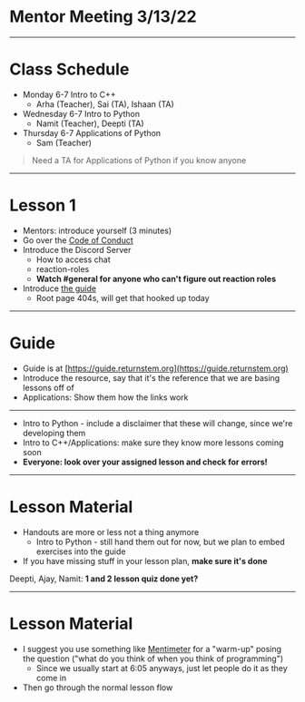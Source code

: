 # Mentor Meeting 3/13/22
---
# Class Schedule

- Monday 6-7 Intro to C++
	- Arha (Teacher), Sai (TA), Ishaan (TA)
- Wednesday 6-7 Intro to Python
	- Namit (Teacher), Deepti (TA)
- Thursday 6-7 Applications of Python
	- Sam (Teacher) 

> Need a TA for Applications of Python if you know anyone
---
# Lesson 1
- Mentors: introduce yourself (3 minutes)
- Go over the [Code of Conduct](https://docs.google.com/document/d/1dQnUH1VF5qltMYtpeOSYUQ0k-Zqpb8Xxf-cU-LVTYmg/edit?usp=sharing)
- Introduce the Discord Server 
	- How to access chat
	- reaction-roles
	- **Watch #general for anyone who can't figure out reaction roles**
- Introduce [the guide](https://guide.returnstem.org)
	- Root page 404s, will get that hooked up today
---
# Guide
- Guide is at [https://guide.returnstem.org](https://guide.returnstem.org)
- Introduce the resource, say that it's the reference that we are basing lessons off of
- Applications: Show them how the links work

---

- Intro to Python - include a disclaimer that these will change, since we're developing them
- Intro to C++/Applications: make sure they know more lessons coming soon
- **Everyone: look over your assigned lesson and check for errors!**
---
# Lesson Material
- Handouts are more or less not a thing anymore
	- Intro to Python - still hand them out for now, but we plan to embed exercises into the guide
- If you have missing stuff in your lesson plan, **make sure it's done**

Deepti, Ajay, Namit:
**1 and 2 lesson quiz done yet?**

---
# Lesson Material

- I suggest you use something like [Mentimeter](https://www.mentimeter.com/) for a "warm-up" posing the question ("what do you think of when you think of programming")
	- Since we usually start at 6:05 anyways, just let people do it as they come in
- Then go through the normal lesson flow
